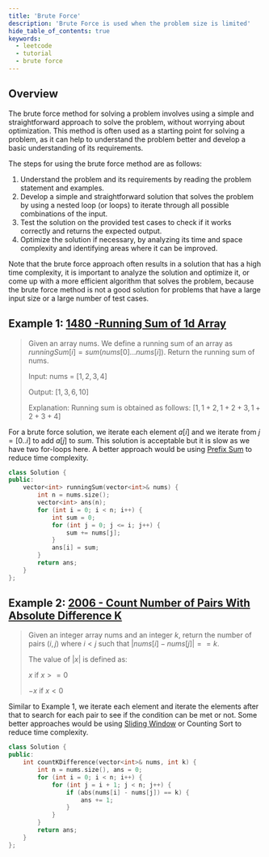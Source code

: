 ```yaml
---
title: 'Brute Force'
description: 'Brute Force is used when the problem size is limited'
hide_table_of_contents: true
keywords:
  - leetcode
  - tutorial
  - brute force
---
```


<TutorialAuthors names="@wingkwong"/>

## Overview

The brute force method for solving a problem involves using a simple and straightforward approach to solve the problem, without worrying about optimization. This method is often used as a starting point for solving a problem, as it can help to understand the problem better and develop a basic understanding of its requirements.

The steps for using the brute force method are as follows:

1. Understand the problem and its requirements by reading the problem statement and examples.
2. Develop a simple and straightforward solution that solves the problem by using a nested loop (or loops) to iterate through all possible combinations of the input.
3. Test the solution on the provided test cases to check if it works correctly and returns the expected output.
4. Optimize the solution if necessary, by analyzing its time and space complexity and identifying areas where it can be improved.

Note that the brute force approach often results in a solution that has a high time complexity, it is important to analyze the solution and optimize it, or come up with a more efficient algorithm that solves the problem, because the brute force method is not a good solution for problems that have a large input size or a large number of test cases.

## Example 1: [1480 -Running Sum of 1d Array](https://leetcode.com/problems/running-sum-of-1d-array/)

> Given an array nums. We define a running sum of an array as $runningSum[i] = sum(nums[0] ... nums[i])$.
> Return the running sum of nums.
> 
> Input: nums = $[1,2,3,4]$
>
> Output: $[1,3,6,10]$
>
> Explanation: Running sum is obtained as follows: $[1, 1 + 2, 1 + 2 + 3, 1 + 2 + 3 + 4]$

For a brute force solution, we iterate each element $a[i]$ and we iterate from $j = [0 .. i]$ to add $a[j]$ to $sum$. This solution is acceptable but it is slow as we have two for-loops here. A better approach would be using [Prefix Sum](../basic-topics/prefix-sum) to reduce time complexity.

<Tabs>
<TabItem value="cpp" label="C++">
<SolutionAuthor name="@wingkwong"/>

```cpp
class Solution {
public:
    vector<int> runningSum(vector<int>& nums) {
        int n = nums.size();
        vector<int> ans(n);
        for (int i = 0; i < n; i++) {
            int sum = 0;
            for (int j = 0; j <= i; j++) {
                sum += nums[j];
            }
            ans[i] = sum;
        }
        return ans;
    }
};
```

</TabItem>
</Tabs>

## Example 2: [2006 - Count Number of Pairs With Absolute Difference K](https://leetcode.com/problems/count-number-of-pairs-with-absolute-difference-k/)

> Given an integer array nums and an integer $k$, return the number of pairs $(i, j)$ where $i < j$ such that $|nums[i] - nums[j]| == k$.
>
> The value of $|x|$ is defined as:
>
> $x$ if $x >= 0$
> 
> $-x$ if $x < 0$

Similar to Example 1, we iterate each element and iterate the elements after that to search for each pair to see if the condition can be met or not. Some better approaches would be using [Sliding Window](../basic-topics/sliding-window) or Counting Sort to reduce time complexity.

<Tabs>
<TabItem value="cpp" label="C++">
<SolutionAuthor name="@wingkwong"/>

```cpp
class Solution {
public:
    int countKDifference(vector<int>& nums, int k) {
        int n = nums.size(), ans = 0;
        for (int i = 0; i < n; i++) {
            for (int j = i + 1; j < n; j++) {
                if (abs(nums[i] - nums[j]) == k) {
                    ans += 1;
                }
            }
        }
        return ans;
    }
};
```

</TabItem>
</Tabs>

<!-- TODO: Suggeted Problems -->